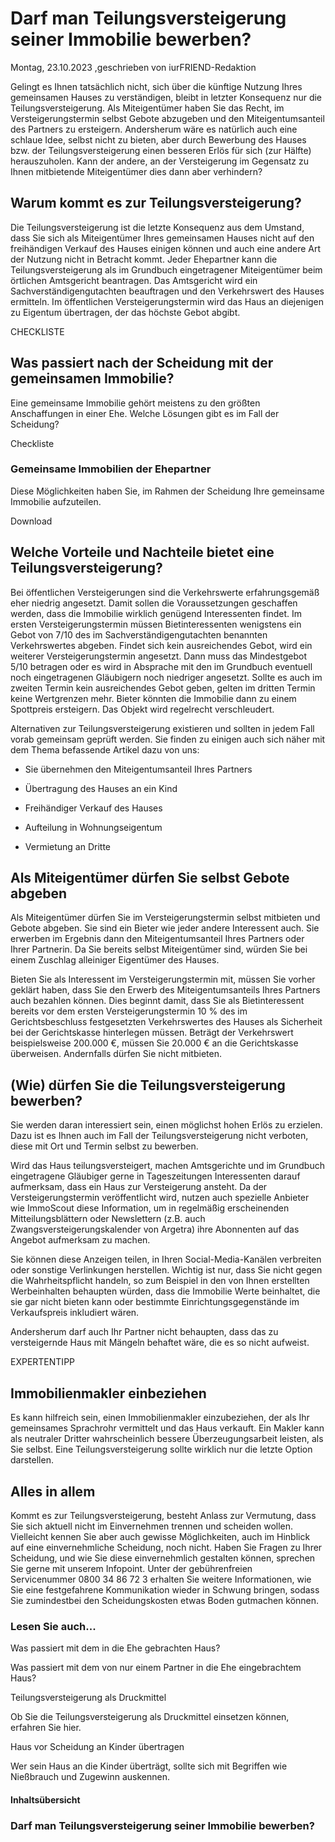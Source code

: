 # Darf man Teilungsversteigerung seiner Immobilie bewerben?

Montag, 23.10.2023 ,geschrieben von iurFRIEND-Redaktion

Gelingt es Ihnen tatsächlich nicht, sich über die künftige Nutzung Ihres gemeinsamen Hauses zu verständigen, bleibt in letzter Konsequenz nur die Teilungsversteigerung. Als Miteigentümer haben Sie das Recht, im Versteigerungstermin selbst Gebote abzugeben und den Miteigentumsanteil des Partners zu ersteigern. Andersherum wäre es natürlich auch eine schlaue Idee, selbst nicht zu bieten, aber durch Bewerbung des Hauses bzw. der Teilungsversteigerung einen besseren Erlös für sich (zur Hälfte) herauszuholen. Kann der andere, an der Versteigerung im Gegensatz zu Ihnen mitbietende Miteigentümer dies dann aber verhindern?

## Warum kommt es zur Teilungsversteigerung?

Die Teilungsversteigerung ist die letzte Konsequenz aus dem Umstand, dass Sie sich als Miteigentümer Ihres gemeinsamen Hauses nicht auf den freihändigen Verkauf des Hauses einigen können und auch eine andere Art der Nutzung nicht in Betracht kommt. Jeder Ehepartner kann die Teilungsversteigerung als im Grundbuch eingetragener Miteigentümer beim örtlichen Amtsgericht beantragen. Das Amtsgericht wird ein Sachverständigengutachten beauftragen und den Verkehrswert des Hauses ermitteln. Im öffentlichen Versteigerungstermin wird das Haus an diejenigen zu Eigentum übertragen, der das höchste Gebot abgibt.

CHECKLISTE

## Was passiert nach der Scheidung mit der gemeinsamen Immobilie?

Eine gemeinsame Immobilie gehört meistens zu den größten Anschaffungen in einer Ehe. Welche Lösungen gibt es im Fall der Scheidung?

Checkliste

### Gemeinsame Immobilien der Ehepartner

Diese Möglichkeiten haben Sie, im Rahmen der Scheidung Ihre gemeinsame Immobilie aufzuteilen.

Download

## Welche Vorteile und Nachteile bietet eine Teilungsversteigerung?

Bei öffentlichen Versteigerungen sind die Verkehrswerte erfahrungsgemäß eher niedrig angesetzt. Damit sollen die Voraussetzungen geschaffen werden, dass die Immobilie wirklich genügend Interessenten findet. Im ersten Versteigerungstermin müssen Bietinteressenten wenigstens ein Gebot von 7/10 des im Sachverständigengutachten benannten Verkehrswertes abgeben. Findet sich kein ausreichendes Gebot, wird ein weiterer Versteigerungstermin angesetzt. Dann muss das Mindestgebot 5/10 betragen oder es wird in Absprache mit den im Grundbuch eventuell noch eingetragenen Gläubigern noch niedriger angesetzt. Sollte es auch im zweiten Termin kein ausreichendes Gebot geben, gelten im dritten Termin keine Wertgrenzen mehr. Bieter könnten die Immobilie dann zu einem Spottpreis ersteigern. Das Objekt wird regelrecht verschleudert.

Alternativen zur Teilungsversteigerung existieren und sollten in jedem Fall vorab gemeinsam geprüft werden. Sie finden zu einigen auch sich näher mit dem Thema befassende Artikel dazu von uns:

- Sie übernehmen den Miteigentumsanteil Ihres Partners

- Übertragung des Hauses an ein Kind

- Freihändiger Verkauf des Hauses

- Aufteilung in Wohnungseigentum

- Vermietung an Dritte

## Als Miteigentümer dürfen Sie selbst Gebote abgeben

Als Miteigentümer dürfen Sie im Versteigerungstermin selbst mitbieten und Gebote abgeben. Sie sind ein Bieter wie jeder andere Interessent auch. Sie erwerben im Ergebnis dann den Miteigentumsanteil Ihres Partners oder Ihrer Partnerin. Da Sie bereits selbst Miteigentümer sind, würden Sie bei einem Zuschlag alleiniger Eigentümer des Hauses.

Bieten Sie als Interessent im Versteigerungstermin mit, müssen Sie vorher geklärt haben, dass Sie den Erwerb des Miteigentumsanteils Ihres Partners auch bezahlen können. Dies beginnt damit, dass Sie als Bietinteressent bereits vor dem ersten Versteigerungstermin 10 % des im Gerichtsbeschluss festgesetzten Verkehrswertes des Hauses als Sicherheit bei der Gerichtskasse hinterlegen müssen. Beträgt der Verkehrswert beispielsweise 200.000 €, müssen Sie 20.000 € an die Gerichtskasse überweisen. Andernfalls dürfen Sie nicht mitbieten.

## (Wie) dürfen Sie die Teilungsversteigerung bewerben?

Sie werden daran interessiert sein, einen möglichst hohen Erlös zu erzielen. Dazu ist es Ihnen auch im Fall der Teilungsversteigerung nicht verboten, diese mit Ort und Termin selbst zu bewerben.

Wird das Haus teilungsversteigert, machen Amtsgerichte und im Grundbuch eingetragene Gläubiger gerne in Tageszeitungen Interessenten darauf aufmerksam, dass ein Haus zur Versteigerung ansteht. Da der Versteigerungstermin veröffentlicht wird, nutzen auch spezielle Anbieter wie ImmoScout diese Information, um in regelmäßig erscheinenden Mitteilungsblättern oder Newslettern (z.B. auch Zwangsversteigerungskalender von Argetra) ihre Abonnenten auf das Angebot aufmerksam zu machen.

Sie können diese Anzeigen teilen, in Ihren Social-Media-Kanälen verbreiten oder sonstige Verlinkungen herstellen. Wichtig ist nur, dass Sie nicht gegen die Wahrheitspflicht handeln, so zum Beispiel in den von Ihnen erstellten Werbeinhalten behaupten würden, dass die Immobilie Werte beinhaltet, die sie gar nicht bieten kann oder bestimmte Einrichtungsgegenstände im Verkaufspreis inkludiert wären.

Andersherum darf auch Ihr Partner nicht behaupten, dass das zu versteigernde Haus mit Mängeln behaftet wäre, die es so nicht aufweist.

EXPERTENTIPP

## Immobilienmakler einbeziehen

Es kann hilfreich sein, einen Immobilienmakler einzubeziehen, der als Ihr gemeinsames Sprachrohr vermittelt und das Haus verkauft. Ein Makler kann als neutraler Dritter wahrscheinlich bessere Überzeugungsarbeit leisten, als Sie selbst. Eine Teilungsversteigerung sollte wirklich nur die letzte Option darstellen.

## Alles in allem

Kommt es zur Teilungsversteigerung, besteht Anlass zur Vermutung, dass Sie sich aktuell nicht im Einvernehmen trennen und scheiden wollen. Vielleicht kennen Sie aber auch gewisse Möglichkeiten, auch im Hinblick auf eine einvernehmliche Scheidung, noch nicht. Haben Sie Fragen zu Ihrer Scheidung, und wie Sie diese einvernehmlich gestalten können, sprechen Sie gerne mit unserem Infopoint. Unter der gebührenfreien Servicenummer 0800 34 86 72 3 erhalten Sie weitere Informationen, wie Sie eine festgefahrene Kommunikation wieder in Schwung bringen, sodass Sie zumindestbei den Scheidungskosten etwas Boden gutmachen können.

### Lesen Sie auch...

Was passiert mit dem in die Ehe gebrachten Haus?

Was passiert mit dem von nur einem Partner in die Ehe eingebrachtem Haus?

Teilungsversteigerung als Druckmittel

Ob Sie die Teilungsversteigerung als Druckmittel einsetzen können, erfahren Sie hier.

Haus vor Scheidung an Kinder übertragen

Wer sein Haus an die Kinder überträgt, sollte sich mit Begriffen wie Nießbrauch und Zugewinn auskennen.

#### Inhaltsübersicht

### Darf man Teilungsversteigerung seiner Immobilie bewerben?